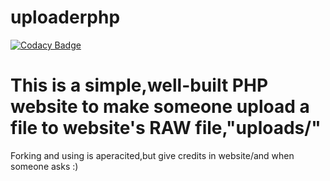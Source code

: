 # uploaderphp

[![Codacy Badge](https://api.codacy.com/project/badge/Grade/6946148ae3f24e81add8ff4ff9fba5be)](https://app.codacy.com/manual/ByMetehan/uploaderphp?utm_source=github.com&utm_medium=referral&utm_content=ByMetehan/uploaderphp&utm_campaign=Badge_Grade_Dashboard)

<h1>This is a simple,well-built PHP website to make someone upload a file to website's RAW file,"uploads/" </h1>

Forking and using is aperacited,but give credits in website/and when someone asks :)
